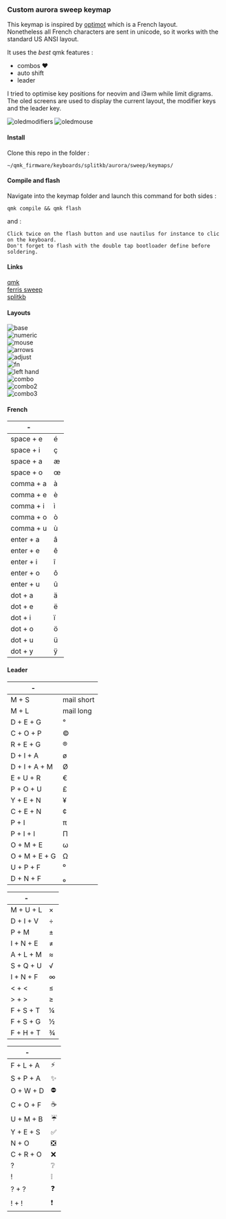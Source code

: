 ### Custom aurora sweep keymap


This keymap is inspired by [optimot](https://bepo.fr/) which is a French layout.  
Nonetheless all French characters are sent in unicode, so it works with the standard US ANSI layout.

It uses the *best* qmk features :
- combos ♥
- auto shift
- leader

I tried to optimise key positions for neovim and i3wm while limit digrams.  
The oled screens are used to display the current layout, the modifier keys and the leader key.  

![oledmodifiers](https://i.imgur.com/on95jx0.png)
![oledmouse](https://i.imgur.com/PwkR6P2.png)

#### Install

Clone this repo in the folder :

    ~/qmk_firmware/keyboards/splitkb/aurora/sweep/keymaps/

#### Compile and flash

Navigate into the keymap folder and launch this command for both sides :

    qmk compile && qmk flash

and :

    Click twice on the flash button and use nautilus for instance to clic on the keyboard.  
    Don't forget to flash with the double tap bootloader define before soldering.

#### Links

[qmk](https://docs.qmk.fm/#/)  
[ferris sweep](https://github.com/davidphilipbarr/Sweep)  
[splitkb](https://splitkb.com)  

#### Layouts

![base](images/base.png)  
![numeric](images/numeric.png)  
![mouse](images/mouse.png)  
![arrows](images/arrows.png)  
![adjust](images/adjust.png)  
![fn](images/fn.png)  
![left hand](images/left_hand.png)  
![combo](images/combos.png)  
![combo2](images/combos2.png)  
![combo3](images/combos3.png)  

#### French

|        -         |                        |
|------------------|------------------------|
|   space + e      |   é                    |
|   space + i      |   ç                    |
|   space + a      |   æ                    |
|   space + o      |   œ                    |
|   comma + a      |   à                    |
|   comma + e      |   è                    |
|   comma + i      |   ì                    |
|   comma + o      |   ò                    |
|   comma + u      |   ù                    |
|   enter + a      |   â                    |
|   enter + e      |   ê                    |
|   enter + i      |   î                    |
|   enter + o      |   ô                    |
|   enter + u      |   û                    |
|   dot + a        |   ä                    |
|   dot + e        |   ë                    |
|   dot + i        |   ï                    |
|   dot + o        |   ö                    |
|   dot + u        |   ü                    |
|   dot + y        |   ÿ                    |


#### Leader

| -                  |                        |
|--------------------|------------------------|
|   M + S            |   mail short           |
|   M + L            |   mail long            |
|   D + E + G        |   °                    |
|   C + O + P        |   ©                    |
|   R + E + G        |   ®                    |
|   D + I + A        |   ø                    |
|   D + I + A + M    |   Ø                    |
|   E + U + R        |   €                    |
|   P + O + U        |   £                    |
|   Y + E + N        |   ¥                    |
|   C + E + N        |   ¢                    |
|   P + I            |   π                    |
|   P + I + I        |   Π                    |
|   O + M + E        |   ω                    |
|   O + M + E + G    |   Ω                    |
|   U + P + F        |   ⁰                    |
|   D + N + F        |   ₀                    |

| -                  |                        |
|--------------------|------------------------|
|   M + U + L        |   ×                    |
|   D + I + V        |   ÷                    |
|   P + M            |   ±                    |
|   I + N + E        |   ≠                    |
|   A + L + M        |   ≈                    |
|   S + Q + U        |   √                    |
|   I + N + F        |   ∞                    |
|   < + <            |   ≤                    |
|   > + >            |   ≥                    |
|   F + S + T        |   ¼                    |
|   F + S + G        |   ½                    |
|   F + H + T        |   ¾                    |

| -                  |                        |
|--------------------|------------------------|
|   F + L + A        |   ⚡                   |
|   S + P + A        |   ✨                   |
|   O + W + D        |   ⛔                   |
|   C + O + F        |   ☕                   |
|   U + M + B        |   ☔                   |
|   Y + E + S        |   ✅                   |
|   N + O            |   ❎                   |
|   C + R + O        |   ❌                   |
|   ?                |   ❔                   |
|   !                |   ❕                   |
|   ? + ?            |   ❓                   |
|   ! + !            |   ❗                   |
